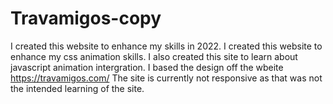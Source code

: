 # Travamigos-copy
I created this website to enhance my skills in 2022. I created this website to 
enhance my css animation skills. I also created this site to learn about javascript 
animation intergration. I based the design off the wbeite https://travamigos.com/ 
The site is currently not responsive as that was not the intended learning of the site.
